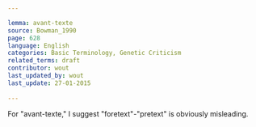 ```yaml
---

lemma: avant-texte
source: Bowman_1990
page: 628 
language: English
categories: Basic Terminology, Genetic Criticism
related_terms: draft
contributor: wout
last_updated_by: wout
last_update: 27-01-2015
        
---
```


For "avant-texte," I suggest "foretext"-"pretext" is obviously misleading.

